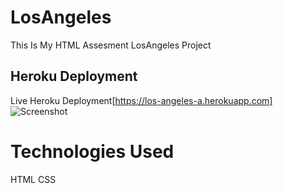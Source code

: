 # LosAngeles

This Is My HTML Assesment LosAngeles Project

## Heroku Deployment

Live Heroku Deployment[https://los-angeles-a.herokuapp.com]
![Screenshot](![losangeles](https://user-images.githubusercontent.com/91063034/138056933-c2677e10-6b57-4bca-9485-62715898a76f.png))


# Technologies Used

HTML CSS 
